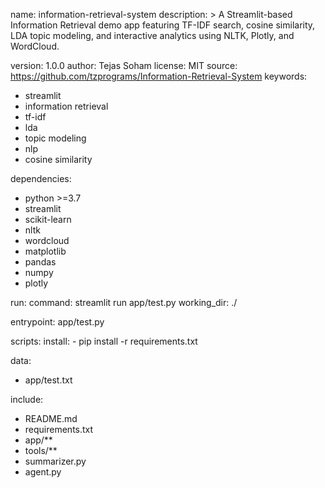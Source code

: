 name: information-retrieval-system
description: >
  A Streamlit-based Information Retrieval demo app featuring TF-IDF search, cosine similarity,
  LDA topic modeling, and interactive analytics using NLTK, Plotly, and WordCloud.
  
version: 1.0.0
author: Tejas Soham
license: MIT
source: https://github.com/tzprograms/Information-Retrieval-System
keywords:
  - streamlit
  - information retrieval
  - tf-idf
  - lda
  - topic modeling
  - nlp
  - cosine similarity

dependencies:
  - python >=3.7
  - streamlit
  - scikit-learn
  - nltk
  - wordcloud
  - matplotlib
  - pandas
  - numpy
  - plotly

run:
  command: streamlit run app/test.py
  working_dir: ./

entrypoint: app/test.py

scripts:
  install:
    - pip install -r requirements.txt

data:
  - app/test.txt

include:
  - README.md
  - requirements.txt
  - app/**
  - tools/**
  - summarizer.py
  - agent.py


